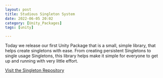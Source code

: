 ```yaml
---
layout: post
title: Studious Singleton System
date: 2022-06-05 20:02
category: [Unity_Packages]
tags: [unity]

---
```

 
 Today we release our first Unity Package that is a small, simple library, that helps create singletons with ease. From creating persistent Singletons to single usage Singletons, this library helps make it simple for everyone to get up and running with very little effort.

<a href="https://github.com/Studious-Games/SingletonSystem">Visit the Singleton Repository</a>
